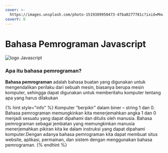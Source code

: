 ```yaml
---
cover: >-
  https://images.unsplash.com/photo-1519389950473-47ba0277781c?ixid=MnwxMjA3fDB8MHxwaG90by1wYWdlfHx8fGVufDB8fHx8&ixlib=rb-1.2.1&auto=format&fit=crop&w=2970&q=80
coverY: 0
---
```


# Bahasa Pemrograman Javascript

![logo Javascript](https://upload.wikimedia.org/wikipedia/commons/thumb/9/99/Unofficial\_JavaScript\_logo\_2.svg/2048px-Unofficial\_JavaScript\_logo\_2.svg.png)

### Apa itu bahasa pemrograman?

**Bahasa pemrograman** adalah bahasa buatan yang digunakan untuk mengendalikan perilaku dari sebuah mesin, biasanya berupa mesin komputer, sehingga dapat digunakan untuk memberitahu komputer tentang apa yang harus dilakukan

{% hint style="info" %}
Komputer “berpikir” dalam biner – string 1 dan 0. Bahasa pemrograman memungkinkan kita menerjemahkan angka 1 dan 0 menjadi sesuatu yang dapat dipahami dan ditulis oleh manusia. Bahasa pemrograman sebagai jembatan yang memungkinkan manusia menerjemahkan pikiran kita ke dalam instruksi yang dapat dipahami komputer.Dengan adanya bahasa pemrograman kita dapat membuat situs website, aplikasi, permainan, dan sistem dengan menggunakan bahasa pemrograman.
{% endhint %}

